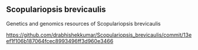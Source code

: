 **Scopulariopsis brevicaulis**
-----------------
Genetics and genomics resources of Scopulariopsis brevicaulis


https://github.com/drabhishekkumar/Scopulariopsis_brevicaulis/commit/13eef1f106b187064fcec8993496ff3d960e3466
